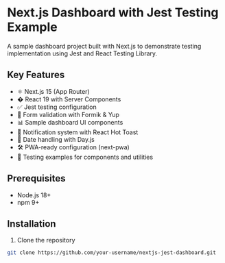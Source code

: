 # Next.js Dashboard with Jest Testing Example

A sample dashboard project built with Next.js to demonstrate testing implementation using Jest and React Testing Library.

## Key Features

- ⚛️ Next.js 15 (App Router)
- � React 19 with Server Components
- ✅ Jest testing configuration
- 📝 Form validation with Formik & Yup
- 📊 Sample dashboard UI components
- 🔔 Notification system with React Hot Toast
- 📅 Date handling with Day.js
- 🛠 PWA-ready configuration (next-pwa)
- 🧪 Testing examples for components and utilities

## Prerequisites

- Node.js 18+
- npm 9+

## Installation

1. Clone the repository
```bash
git clone https://github.com/your-username/nextjs-jest-dashboard.git
